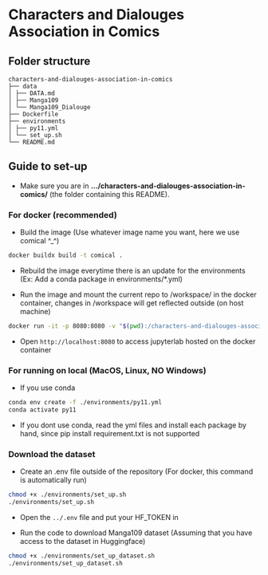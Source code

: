 # Characters and Dialouges Association in Comics

## Folder structure

```
characters-and-dialouges-association-in-comics
├── data
│ ├── DATA.md
│ ├── Manga109
│ └── Manga109_Dialouge
├── Dockerfile
├── environments
│ ├── py11.yml
│ └── set_up.sh
└── README.md
```

## Guide to set-up

- Make sure you are in **.../characters-and-dialouges-association-in-comics/** (the folder containing this README).

### For docker (recommended)

- Build the image (Use whatever image name you want, here we use comical ^\_^)

```bash
docker buildx build -t comical .
```

- Rebuild the image everytime there is an update for the environments (Ex: Add a conda package in environments/\*.yml)

- Run the image and mount the current repo to /workspace/ in the docker container, changes in /workspace will get reflected outside (on host machine)

```bash
docker run -it -p 8080:8080 -v "$(pwd):/characters-and-dialouges-association-in-comics" comical
```

- Open `http://localhost:8080` to access jupyterlab hosted on the docker container

### For running on local (MacOS, Linux, NO Windows)

- If you use conda

```bash
conda env create -f ./environments/py11.yml
conda activate py11
```

- If you dont use conda, read the yml files and install each package by hand, since pip install requirement.txt is not supported

### Download the dataset

- Create an .env file outside of the repository (For docker, this command is automatically run)

```bash
chmod +x ./environments/set_up.sh
./environments/set_up.sh
```

- Open the `../.env` file and put your HF_TOKEN in

- Run the code to download Manga109 dataset (Assuming that you have access to the dataset in Huggingface)

```bash
chmod +x ./environments/set_up_dataset.sh
./environments/set_up_dataset.sh
```
